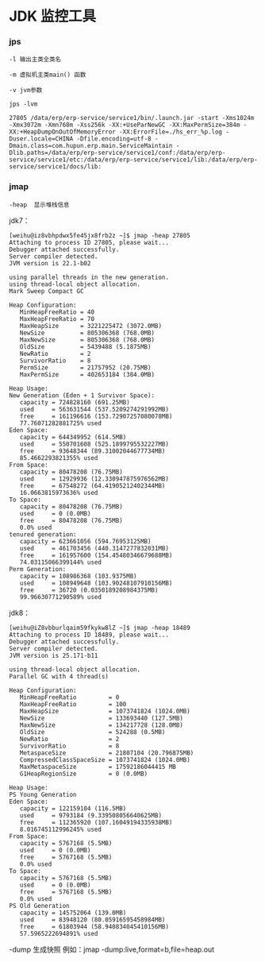 # JDK  监控工具

### jps

```shell
-l 输出主类全类名

-m 虚拟机主类main() 函数

-v jvm参数

jps -lvm

27805 /data/erp/erp-service/service1/bin/.launch.jar -start -Xms1024m -Xmx3072m -Xmn768m -Xss256k -XX:+UseParNewGC -XX:MaxPermSize=384m -XX:+HeapDumpOnOutOfMemoryError -XX:ErrorFile=./hs_err_%p.log -Duser.locale=CHINA -Dfile.encoding=utf-8 -Dmain.class=com.hupun.erp.main.ServiceMaintain -Dlib.paths=/data/erp/erp-service/service1/conf:/data/erp/erp-service/service1/etc:/data/erp/erp-service/service1/lib:/data/erp/erp-service/service1/docs/lib:
```



### jmap

```-heap  显示堆栈信息```

jdk7：

```shell
[weihu@iz8vbhpdwx5fe45jx8frb2z ~]$ jmap -heap 27805
Attaching to process ID 27805, please wait...
Debugger attached successfully.
Server compiler detected.
JVM version is 22.1-b02

using parallel threads in the new generation.
using thread-local object allocation.
Mark Sweep Compact GC

Heap Configuration:
   MinHeapFreeRatio = 40
   MaxHeapFreeRatio = 70
   MaxHeapSize      = 3221225472 (3072.0MB)
   NewSize          = 805306368 (768.0MB)
   MaxNewSize       = 805306368 (768.0MB)
   OldSize          = 5439488 (5.1875MB)
   NewRatio         = 2
   SurvivorRatio    = 8
   PermSize         = 21757952 (20.75MB)
   MaxPermSize      = 402653184 (384.0MB)

Heap Usage:
New Generation (Eden + 1 Survivor Space):
   capacity = 724828160 (691.25MB)
   used     = 563631544 (537.5209274291992MB)
   free     = 161196616 (153.72907257080078MB)
   77.76071282881725% used
Eden Space:
   capacity = 644349952 (614.5MB)
   used     = 550701608 (525.1899795532227MB)
   free     = 93648344 (89.31002044677734MB)
   85.4662293821355% used
From Space:
   capacity = 80478208 (76.75MB)
   used     = 12929936 (12.330947875976562MB)
   free     = 67548272 (64.41905212402344MB)
   16.0663815973636% used
To Space:
   capacity = 80478208 (76.75MB)
   used     = 0 (0.0MB)
   free     = 80478208 (76.75MB)
   0.0% used
tenured generation:
   capacity = 623661056 (594.76953125MB)
   used     = 461703456 (440.3147277832031MB)
   free     = 161957600 (154.45480346679688MB)
   74.03115066399144% used
Perm Generation:
   capacity = 108986368 (103.9375MB)
   used     = 108949648 (103.90248107910156MB)
   free     = 36720 (0.0350189208984375MB)
   99.96630771290589% used
```

jdk8：

```shell
[weihu@iZ8vbburlqaim59fkykw8lZ ~]$ jmap -heap 18489
Attaching to process ID 18489, please wait...
Debugger attached successfully.
Server compiler detected.
JVM version is 25.171-b11

using thread-local object allocation.
Parallel GC with 4 thread(s)

Heap Configuration:
   MinHeapFreeRatio         = 0
   MaxHeapFreeRatio         = 100
   MaxHeapSize              = 1073741824 (1024.0MB)
   NewSize                  = 133693440 (127.5MB)
   MaxNewSize               = 134217728 (128.0MB)
   OldSize                  = 524288 (0.5MB)
   NewRatio                 = 2
   SurvivorRatio            = 8
   MetaspaceSize            = 21807104 (20.796875MB)
   CompressedClassSpaceSize = 1073741824 (1024.0MB)
   MaxMetaspaceSize         = 17592186044415 MB
   G1HeapRegionSize         = 0 (0.0MB)

Heap Usage:
PS Young Generation
Eden Space:
   capacity = 122159104 (116.5MB)
   used     = 9793184 (9.339508056640625MB)
   free     = 112365920 (107.16049194335938MB)
   8.016745112996245% used
From Space:
   capacity = 5767168 (5.5MB)
   used     = 0 (0.0MB)
   free     = 5767168 (5.5MB)
   0.0% used
To Space:
   capacity = 5767168 (5.5MB)
   used     = 0 (0.0MB)
   free     = 5767168 (5.5MB)
   0.0% used
PS Old Generation
   capacity = 145752064 (139.0MB)
   used     = 83948120 (80.05916595458984MB)
   free     = 61803944 (58.940834045410156MB)
   57.5965222694891% used
```



-dump  生成快照  例如：jmap -dump:live,format=b,file=heap.out <pid>